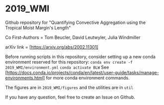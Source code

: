 # 2019_WMI
Github repository for "Quantifying Convective Aggregation using the Tropical Moist Margin's Length"

Co First-Authors = Tom Beucler, David Leutwyler, Julia Windmiller

arXiv link = [https://arxiv.org/abs/2002.11301]

Before running scripts in this repository, consider setting up a new conda environment reserved for this repository:
`conda env create -f 2019_WMI/environment.yml`
`conda activate BLW`
See [https://docs.conda.io/projects/conda/en/latest/user-guide/tasks/manage-environments.html] for more conda environment commands.

The figures are in `2019_WMI/figures` and the utilities are in `util`

If you have any question, feel free to create an Issue on Github.
